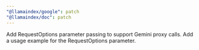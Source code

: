 ```yaml
---
"@llamaindex/google": patch
"@llamaindex/doc": patch
---
```


Add RequestOptions parameter passing to support Gemini proxy calls.
Add a usage example for the RequestOptions parameter.
